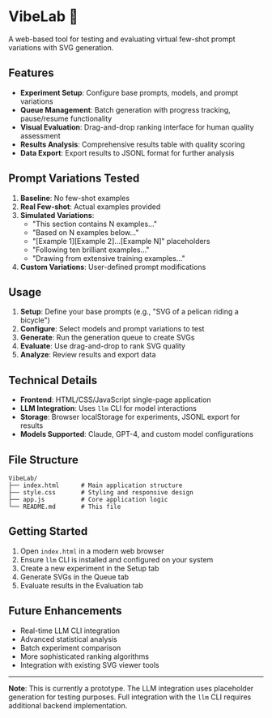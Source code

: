# VibeLab 🧪

A web-based tool for testing and evaluating virtual few-shot prompt variations with SVG generation.

## Features

- **Experiment Setup**: Configure base prompts, models, and prompt variations
- **Queue Management**: Batch generation with progress tracking, pause/resume functionality
- **Visual Evaluation**: Drag-and-drop ranking interface for human quality assessment
- **Results Analysis**: Comprehensive results table with quality scoring
- **Data Export**: Export results to JSONL format for further analysis

## Prompt Variations Tested

1. **Baseline**: No few-shot examples
2. **Real Few-shot**: Actual examples provided
3. **Simulated Variations**:
   - "This section contains N examples..."
   - "Based on N examples below..."
   - "[Example 1][Example 2]...[Example N]" placeholders
   - "Following ten brilliant examples..."
   - "Drawing from extensive training examples..."
4. **Custom Variations**: User-defined prompt modifications

## Usage

1. **Setup**: Define your base prompts (e.g., "SVG of a pelican riding a bicycle")
2. **Configure**: Select models and prompt variations to test
3. **Generate**: Run the generation queue to create SVGs
4. **Evaluate**: Use drag-and-drop to rank SVG quality
5. **Analyze**: Review results and export data

## Technical Details

- **Frontend**: HTML/CSS/JavaScript single-page application
- **LLM Integration**: Uses `llm` CLI for model interactions
- **Storage**: Browser localStorage for experiments, JSONL export for results
- **Models Supported**: Claude, GPT-4, and custom model configurations

## File Structure

```
VibeLab/
├── index.html      # Main application structure
├── style.css       # Styling and responsive design
├── app.js          # Core application logic
└── README.md       # This file
```

## Getting Started

1. Open `index.html` in a modern web browser
2. Ensure `llm` CLI is installed and configured on your system
3. Create a new experiment in the Setup tab
4. Generate SVGs in the Queue tab
5. Evaluate results in the Evaluation tab

## Future Enhancements

- Real-time LLM CLI integration
- Advanced statistical analysis
- Batch experiment comparison
- More sophisticated ranking algorithms
- Integration with existing SVG viewer tools

---

**Note**: This is currently a prototype. The LLM integration uses placeholder generation for testing purposes. Full integration with the `llm` CLI requires additional backend implementation.
